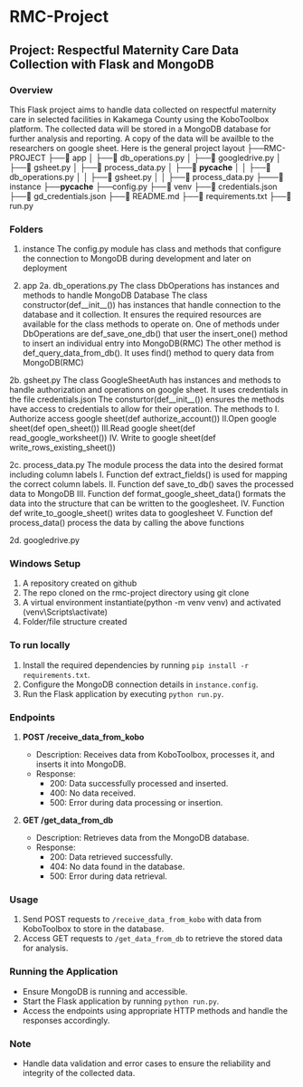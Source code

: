 # RMC-Project
## Project: Respectful Maternity Care Data Collection with Flask and MongoDB

### Overview
This Flask project aims to handle data collected on respectful maternity care in selected facilities in Kakamega County using the KoboToolbox platform. The collected data will be stored in a MongoDB database for further analysis and reporting. A copy of the data will be availble to the researchers on google sheet.
Here is the general project layout
├──RMC-PROJECT
    ├──📁 app
    │	├──📄 db_operations.py
    │	├──📄 googledrive.py
    │	├──📄 gsheet.py
    │	├──📄 process_data.py
    │	├──📁 __pycache__
    │	│	├──📄 db_operations.py
    │	│	├──📄 gsheet.py
    │	│	├──📄 process_data.py
    ├───📁 instance
        ├──__pycache__
        ├──config.py
    ├──📁 venv
    ├──📄 credentials.json
    ├──📄 gd_credentials.json
    ├──📄 README.md
    ├──📄 requirements.txt
    ├──📄 run.py
  
### Folders
1. instance
The config.py module has class and methods that configure the connection to 
MongoDB during development and later on deployment


2. app
2a. db_operations.py
    The class DbOperations has instances and methods to handle MongoDB Database
    The class constructor(def__init__()) has instances that handle connection to the database and it collection. It ensures the required resources are available for the class methods to operate on.
    One of methods under DbOperations are def_save_one_db() that user the insert_one() method to insert an individual entry into MongoDB(RMC)
    The other method is def_query_data_from_db(). It uses find() method to query data from MongoDB(RMC)

2b. gsheet.py
    The class GoogleSheetAuth has instances and methods to handle authorization and operations on google sheet. It uses credentials in the file credentials.json
    The consturtor(def__init__()) ensures the methods have access to credentials to allow for their operation.
    The methods to 
      I. Authorize access google sheet(def authorize_account())
      II.Open google sheet(def open_sheet())
      III.Read google sheet(def read_google_worksheet())
      IV. Write to google sheet(def write_rows_existing_sheet())
      
2c. process_data.py
    The module process the data into the desired format including column labels
    I. Function def extract_fields() is used for mapping the correct column labels.
    II. Function def save_to_db() saves the processed data to MongoDB
    III. Function def format_google_sheet_data() formats the data into the structure that can be written to the googlesheet.
    IV. Function def write_to_google_sheet() writes data to googlesheet
    V. Function def process_data() process the data by calling the above functions
    
2d. googledrive.py



### Windows Setup
1. A repository created on github
2. The repo cloned on the rmc-project directory using git clone
3. A virtual environment instantiate(python -m venv venv) and activated (venv\Scripts\activate)
4. Folder/file structure created

### To run locally
1. Install the required dependencies by running `pip install -r requirements.txt`.
2. Configure the MongoDB connection details in `instance.config`.
3. Run the Flask application by executing `python run.py`.

### Endpoints
1. **POST /receive_data_from_kobo**
   - Description: Receives data from KoboToolbox, processes it, and inserts it into MongoDB.
   - Response:
     - 200: Data successfully processed and inserted.
     - 400: No data received.
     - 500: Error during data processing or insertion.

2. **GET /get_data_from_db**
   - Description: Retrieves data from the MongoDB database.
   - Response:
     - 200: Data retrieved successfully.
     - 404: No data found in the database.
     - 500: Error during data retrieval.

### Usage
1. Send POST requests to `/receive_data_from_kobo` with data from KoboToolbox to store in the database.
2. Access GET requests to `/get_data_from_db` to retrieve the stored data for analysis.

### Running the Application
- Ensure MongoDB is running and accessible.
- Start the Flask application by running `python run.py`.
- Access the endpoints using appropriate HTTP methods and handle the responses accordingly.

### Note
- Handle data validation and error cases to ensure the reliability and integrity of the collected data.

